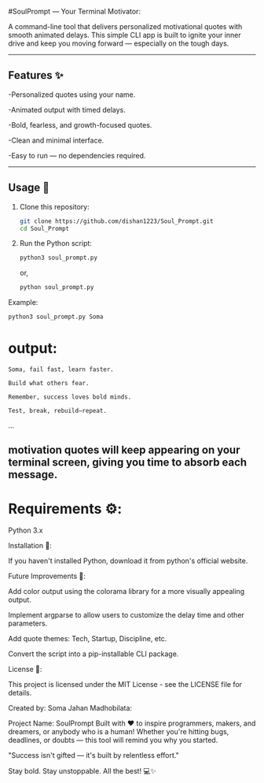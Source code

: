 #SoulPrompt — Your Terminal Motivator:



A command-line tool that delivers personalized motivational quotes with smooth animated delays. This simple CLI app is built to ignite your inner drive and keep you moving forward — especially on the tough days.

---

## Features ✨
-Personalized quotes using your name.

-Animated output with timed delays.

-Bold, fearless, and growth-focused quotes.

-Clean and minimal interface.

-Easy to run — no dependencies required.



---

## Usage 📝

1. Clone this repository:
   ```bash
   git clone https://github.com/dishan1223/Soul_Prompt.git 
   cd Soul_Prompt 
   ```


2. Run the Python script:
    ```bash
    python3 soul_prompt.py
    ```
    or,
    ```bash
    python soul_prompt.py
    ```




Example:

```bash
python3 soul_prompt.py Soma
```


# output:
```
Soma, fail fast, learn faster.

Build what others fear.

Remember, success loves bold minds.

Test, break, rebuild—repeat.
```

...      
## motivation quotes will keep appearing on your terminal screen, giving you time to absorb each message.





# Requirements ⚙️:

Python 3.x




Installation 🔧:

If you haven't installed Python, download it from python's official website.





Future Improvements 🚀:

Add color output using the colorama library for a more visually appealing output.

Implement argparse to allow users to customize the delay time and other parameters.

Add quote themes: Tech, Startup, Discipline, etc.

Convert the script into a pip-installable CLI package.





License 📄: 

This project is licensed under the MIT License - see the LICENSE file for details.





Created by: Soma Jahan Madhobilata:

Project Name: SoulPrompt
Built with ❤️ to inspire programmers, makers, and dreamers, or anybody who is a human! Whether you're hitting bugs, deadlines, or doubts — this tool will remind you why you started.

"Success isn't gifted — it's built by relentless effort."

Stay bold. Stay unstoppable. All the best! 💻✨











